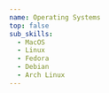 ```yaml
---
name: Operating Systems
top: false
sub_skills:
  - MacOS
  - Linux
  - Fedora
  - Debian
  - Arch Linux
---
```

